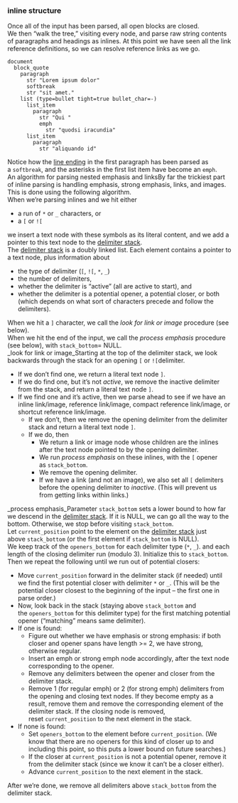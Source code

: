 ### inline structure

Once all of the input has been parsed, all open blocks are closed.  
We then “walk the tree,” visiting every node, and parse raw string contents of paragraphs and headings as inlines. At this point we have seen all the link reference definitions, so we can resolve reference links as we go.  

    document
      block_quote
        paragraph
          str "Lorem ipsum dolor"
          softbreak
          str "sit amet."
        list (type=bullet tight=true bullet_char=-)
          list_item
            paragraph
              str "Qui "
              emph
                str "quodsi iracundia"
          list_item
            paragraph
              str "aliquando id"

Notice how the [line ending](https://github.github.com/gfm/#line-ending) in the first paragraph has been parsed as a `softbreak`, and the asterisks in the first list item have become an `emph`.  
An algorithm for parsing nested emphasis and linksBy far the trickiest part of inline parsing is handling emphasis, strong emphasis, links, and images. This is done using the following algorithm.  
When we’re parsing inlines and we hit either  

*   a run of `*` or `_` characters, or
*   a `[` or `![`

we insert a text node with these symbols as its literal content, and we add a pointer to this text node to the [delimiter stack](https://github.github.com/gfm/#delimiter-stack).  
The [delimiter stack](https://github.github.com/gfm/#delimiter-stack) is a doubly linked list. Each element contains a pointer to a text node, plus information about  

*   the type of delimiter (`[`, `![`, `*`, `_`)
*   the number of delimiters,
*   whether the delimiter is “active” (all are active to start), and
*   whether the delimiter is a potential opener, a potential closer, or both (which depends on what sort of characters precede and follow the delimiters).

When we hit a `]` character, we call the _look for link or image_ procedure (see below).  
When we hit the end of the input, we call the _process emphasis_ procedure (see below), with `stack_bottom`\= NULL.  
_look for link or image_Starting at the top of the delimiter stack, we look backwards through the stack for an opening `[` or `![`delimiter.  

*   If we don’t find one, we return a literal text node `]`.
*   If we do find one, but it’s not _active_, we remove the inactive delimiter from the stack, and return a literal text node `]`.
*   If we find one and it’s active, then we parse ahead to see if we have an inline link/image, reference link/image, compact reference link/image, or shortcut reference link/image.  
    *   If we don’t, then we remove the opening delimiter from the delimiter stack and return a literal text node `]`.
    *   If we do, then  
        *   We return a link or image node whose children are the inlines after the text node pointed to by the opening delimiter.
        *   We run _process emphasis_ on these inlines, with the `[` opener as `stack_bottom`.
        *   We remove the opening delimiter.
        *   If we have a link (and not an image), we also set all `[` delimiters before the opening delimiter to _inactive_. (This will prevent us from getting links within links.)

_process emphasis_Parameter `stack_bottom` sets a lower bound to how far we descend in the [delimiter stack](https://github.github.com/gfm/#delimiter-stack). If it is NULL, we can go all the way to the bottom. Otherwise, we stop before visiting `stack_bottom`.  
Let `current_position` point to the element on the [delimiter stack](https://github.github.com/gfm/#delimiter-stack) just above `stack_bottom` (or the first element if `stack_bottom` is NULL).  
We keep track of the `openers_bottom` for each delimiter type (`*`, `_`). and each length of the closing delimiter run (modulo 3). Initialize this to `stack_bottom`.  
Then we repeat the following until we run out of potential closers:  

*   Move `current_position` forward in the delimiter stack (if needed) until we find the first potential closer with delimiter `*` or `_`. (This will be the potential closer closest to the beginning of the input – the first one in parse order.)
*   Now, look back in the stack (staying above `stack_bottom` and the `openers_bottom` for this delimiter type) for the first matching potential opener (“matching” means same delimiter).
*   If one is found:  
    *   Figure out whether we have emphasis or strong emphasis: if both closer and opener spans have length >= 2, we have strong, otherwise regular.
    *   Insert an emph or strong emph node accordingly, after the text node corresponding to the opener.
    *   Remove any delimiters between the opener and closer from the delimiter stack.
    *   Remove 1 (for regular emph) or 2 (for strong emph) delimiters from the opening and closing text nodes. If they become empty as a result, remove them and remove the corresponding element of the delimiter stack. If the closing node is removed, reset `current_position` to the next element in the stack.
*   If none is found:  
    *   Set `openers_bottom` to the element before `current_position`. (We know that there are no openers for this kind of closer up to and including this point, so this puts a lower bound on future searches.)
    *   If the closer at `current_position` is not a potential opener, remove it from the delimiter stack (since we know it can’t be a closer either).
    *   Advance `current_position` to the next element in the stack.

After we’re done, we remove all delimiters above `stack_bottom` from the delimiter stack.